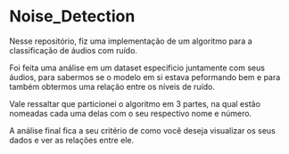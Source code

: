 # Noise_Detection

Nesse repositório, fiz uma implementação de um algoritmo para a classificação de áudios com ruído.

Foi feita uma análise em um dataset especificio juntamente com seus áudios, para sabermos se o modelo em si estava peformando bem e para também obtermos uma relação entre os níveis de ruído.

Vale ressaltar que particionei o algoritmo em 3 partes, na qual estão nomeadas cada uma delas com o seu respectivo nome e número.

A análise final fica a seu critério de como você deseja visualizar os seus dados e ver as relações entre ele.
